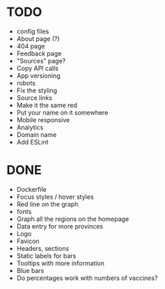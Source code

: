 # TODO

- config files
- About page (?)
- 404 page
- Feedback page
- "Sources" page?
- Copy API calls
- App versioning
- robots
- Fix the styling
- Source links
- Make it the same red
- Put your name on it somewhere
- Mobile responsive
- Analytics
- Domain name
- Add ESLint

# DONE

- Dockerfile
- Focus styles / hover styles
- Red line on the graph
- fonts
- Graph all the regions on the homepage
- Data entry for more provinces
- Logo
- Favicon
- Headers, sections
- Static labels for bars
- Tooltips with more information
- Blue bars
- Do percentages work with numbers of vaccines?

